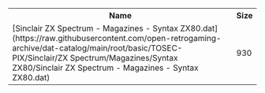 <table>
<tr><th>Name</th><th>Size</th></tr>
<tr><td>[Sinclair ZX Spectrum - Magazines - Syntax ZX80.dat](https://raw.githubusercontent.com/open-retrogaming-archive/dat-catalog/main/root/basic/TOSEC-PIX/Sinclair/ZX Spectrum/Magazines/Syntax ZX80/Sinclair ZX Spectrum - Magazines - Syntax ZX80.dat)</td><td>930</td></tr>
</table>
